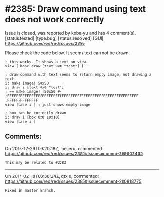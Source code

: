 
#2385: Draw command using text does not work correctly
================================================================================
Issue is closed, was reported by koba-yu and has 4 comment(s).
[status.tested] [type.bug] [status.resolved] [GUI]
<https://github.com/red/red/issues/2385>

Please check the code below.
It seems text can not be drawn.

```
; this works. It shows a text on view.
view [ base draw [text 0x0 "test"] ]

; draw command with text seems to return empty image, not drawing a text.
i: make image! 50x50
i: draw i [text 0x0 "test"]
; == make image! [50x50 #{
;FFFFFFFFFFFFFFFFFFFFFFFFFFFFFFFFFFFFFFFFFFFFFFFFFFFFFFFFFFFF
;FFFFFFFFFFFFFF
view [base i ] ; just shows empty image

; box can be correctly drawn
i: draw i [box 0x0 10x10]
view [base i ]
```


Comments:
--------------------------------------------------------------------------------

On 2016-12-29T09:20:18Z, meijeru, commented:
<https://github.com/red/red/issues/2385#issuecomment-269602465>

    This may be related to #2283 

--------------------------------------------------------------------------------

On 2017-02-18T03:38:24Z, qtxie, commented:
<https://github.com/red/red/issues/2385#issuecomment-280818775>

    Fixed in master branch.

